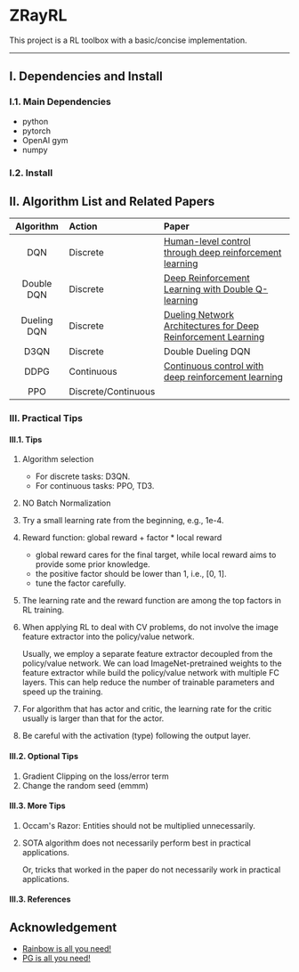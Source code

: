 # ZRayRL

This project is a RL toolbox with a basic/concise implementation.

---

## I. Dependencies and Install
### I.1. Main Dependencies
- python
- pytorch
- OpenAI gym
- numpy

### I.2. Install

## II. Algorithm List and Related Papers

| Algorithm | Action | Paper |
| :---: | :--- | :--- |
| DQN | Discrete | [Human-level control through deep reinforcement learning](https://storage.googleapis.com/deepmind-media/dqn/DQNNaturePaper.pdf) |
| Double DQN | Discrete | [Deep Reinforcement Learning with Double Q-learning](https://arxiv.org/pdf/1509.06461.pdf) |
| Dueling DQN | Discrete | [Dueling Network Architectures for Deep Reinforcement Learning](https://arxiv.org/pdf/1511.06581.pdf) |
| D3QN | Discrete | Double Dueling DQN |
| DDPG | Continuous | [Continuous control with deep reinforcement learning](https://arxiv.org/pdf/1509.02971.pdf) |
| PPO | Discrete/Continuous | |

### III. Practical Tips
#### III.1. Tips

1. Algorithm selection
   - For discrete tasks: D3QN.
   - For continuous tasks: PPO, TD3.
1. NO Batch Normalization
1. Try a small learning rate from the beginning, e.g., 1e-4.
1. Reward function: global reward + factor * local reward
    - global reward cares for the final target, while local reward aims to provide some prior knowledge.
    - the positive factor should be lower than 1, i.e., \[0, 1\].
    - tune the factor carefully.
1. The learning rate and the reward function are among the top factors in RL training.
1. When applying RL to deal with CV problems, do not involve the image feature extractor into the policy/value network. 
   
   Usually, we employ a separate feature extractor decoupled from the policy/value network.
   We can load ImageNet-pretrained weights to the feature extractor while build the policy/value network with multiple FC layers.
   This can help reduce the number of trainable parameters and speed up the training.
   
1. For algorithm that has actor and critic, the learning rate for the critic usually is larger than that for the actor.
1. Be careful with the activation (type) following the output layer.

#### III.2. Optional Tips

1. Gradient Clipping on the loss/error term
1. Change the random seed (emmm)

#### III.3. More Tips

1. Occam's Razor: Entities should not be multiplied unnecessarily.
1. SOTA algorithm does not necessarily perform best in practical applications. 
   
   Or, tricks that worked in the paper do not necessarily work in practical applications.

#### III.3. References

## Acknowledgement
- [Rainbow is all you need!](https://github.com/Curt-Park/rainbow-is-all-you-need)
- [PG is all you need!](https://github.com/MrSyee/pg-is-all-you-need)
